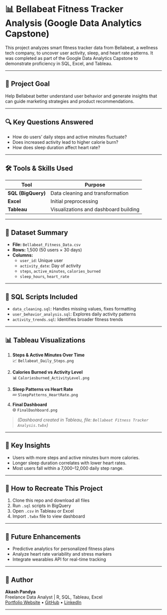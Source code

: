 # 📊 Bellabeat Fitness Tracker Analysis (Google Data Analytics Capstone)

This project analyzes smart fitness tracker data from Bellabeat, a wellness tech company, to uncover user activity, sleep, and heart rate patterns. It was completed as part of the Google Data Analytics Capstone to demonstrate proficiency in SQL, Excel, and Tableau.

---

## 🚀 Project Goal

Help Bellabeat better understand user behavior and generate insights that can guide marketing strategies and product recommendations.

---

## 🔍 Key Questions Answered

- How do users’ daily steps and active minutes fluctuate?
- Does increased activity lead to higher calorie burn?
- How does sleep duration affect heart rate?

---

## 🛠 Tools & Skills Used

| Tool      | Purpose                         |
|-----------|----------------------------------|
| **SQL (BigQuery)** | Data cleaning and transformation |
| **Excel** | Initial preprocessing |
| **Tableau** | Visualizations and dashboard building |

---

## 📂 Dataset Summary

- **File:** `Bellabeat_Fitness_Data.csv`
- **Rows:** 1,500 (50 users × 30 days)
- **Columns:**
  - `user_id`: Unique user
  - `activity_date`: Day of activity
  - `steps`, `active_minutes`, `calories_burned`
  - `sleep_hours`, `heart_rate`

---

## 🔎 SQL Scripts Included

- `data_cleaning.sql`: Handles missing values, fixes formatting
- `user_behavior_analysis.sql`: Explores daily activity patterns
- `activity_trends.sql`: Identifies broader fitness trends

---

## 📊 Tableau Visualizations

1. **Steps & Active Minutes Over Time**  
   📈 `Bellabeat_Daily_Steps.png`

2. **Calories Burned vs Activity Level**  
   📊 `Caloriesburned_ActivityLevel.png`

3. **Sleep Patterns vs Heart Rate**  
   💤 `SleepPatterns_HeartRate.png`

4. **Final Dashboard**  
   🌐 `FinalDashboard.png`

> *(Dashboard created in Tableau, file: `Bellabeat Fitness Tracker Analysis.twbx`)*

---

## 📌 Key Insights

- Users with more steps and active minutes burn more calories.
- Longer sleep duration correlates with lower heart rates.
- Most users fall within a 7,000–12,000 daily step range.

---

## 🧪 How to Recreate This Project

1. Clone this repo and download all files
2. Run `.sql` scripts in BigQuery
3. Open `.csv` in Tableau or Excel
4. Import `.twbx` file to view dashboard

---

## 🔮 Future Enhancements

- Predictive analytics for personalized fitness plans
- Analyze heart rate variability and stress markers
- Integrate wearables API for real-time tracking

---

## 👤 Author

**Akash Pandya**  
Freelance Data Analyst | R, SQL, Tableau, Excel  
[Portfolio Website](https://aakashpandya.netlify.app/) • [GitHub](https://github.com/akashpandya) • [LinkedIn](https://www.linkedin.com/in/akash-pandya100/)

---

